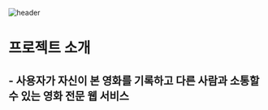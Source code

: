 
![header](https://capsule-render.vercel.app/api?type=waving&color=gradient&height=280&text=소문%20%20%20%20&desc=영화%20소통의%20문을%20열다%20&fontColor=ffffff&fontSize=50&fontAlign=50&fontAlignY=40&descSize=20&descAlign=50&descAlignY=55)  


# 프로젝트 소개
## - 사용자가 자신이 본 영화를 기록하고 다른 사람과 소통할 수 있는 영화 전문 웹 서비스
